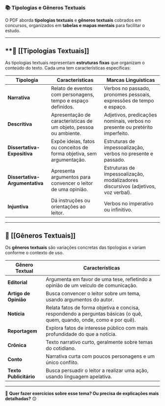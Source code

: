 ### 📚 **Tipologias e Gêneros Textuais**

O PDF aborda **tipologias textuais** e **gêneros textuais** cobrados em concursos, organizados em **tabelas e mapas mentais** para facilitar o estudo.

---

## **📌 [[Tipologias Textuais]]

As tipologias textuais representam **estruturas fixas** que organizam o conteúdo do texto. Cada uma tem características específicas:

| **Tipologia**                  | **Características**                                                   | **Marcas Linguísticas**                                                           |
| ------------------------------ | --------------------------------------------------------------------- | --------------------------------------------------------------------------------- |
| **Narrativa**                  | Relato de eventos com personagens, tempo e espaço definidos.          | Verbos no passado, pronomes pessoais, expressões de tempo e espaço.               |
| **Descritiva**                 | Apresentação de características de um objeto, pessoa ou ambiente.     | Adjetivos, predicações nominais, verbos no presente ou pretérito imperfeito.      |
| **Dissertativa-Expositiva**    | Expõe ideias, fatos ou conceitos de forma objetiva, sem argumentação. | Estruturas de impessoalização, verbos no presente e passado.                      |
| **Dissertativa-Argumentativa** | Apresenta argumentos para convencer o leitor de uma opinião.          | Estruturas de impessoalização, modalizadores discursivos (adjetivos, voz verbal). |
| **Injuntiva**                  | Dá instruções ou orientações ao leitor.                               | Verbos no imperativo ou infinitivo.                                               |

---

## **📌 [[Gêneros Textuais]]**

Os **gêneros textuais** são variações concretas das tipologias e variam conforme o contexto de uso.

|**Gênero Textual**|**Características**|
|---|---|
|**Editorial**|Argumenta em favor de uma tese, refletindo a opinião de um veículo de comunicação.|
|**Artigo de Opinião**|Busca convencer o leitor sobre um tema, usando argumentos do autor.|
|**Notícia**|Relata fatos de forma objetiva e concisa, respondendo a perguntas básicas (o quê, quem, quando, onde, como e por quê).|
|**Reportagem**|Explora fatos de interesse público com mais profundidade do que a notícia.|
|**Crônica**|Texto narrativo curto, geralmente sobre temas do cotidiano.|
|**Conto**|Narrativa curta com poucos personagens e um único conflito.|
|**Texto Publicitário**|Busca persuadir o leitor a realizar uma ação, usando linguagem apelativa.|

---

👀 **Quer fazer exercícios sobre esse tema? Ou precisa de explicações mais detalhadas?** 😊